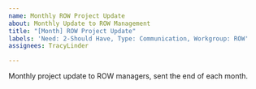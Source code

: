 ```yaml
---
name: Monthly ROW Project Update
about: Monthly Update to ROW Management
title: "[Month] ROW Project Update"
labels: 'Need: 2-Should Have, Type: Communication, Workgroup: ROW'
assignees: TracyLinder

---
```


Monthly project update to ROW managers, sent the end of each month.
